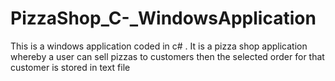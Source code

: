 # PizzaShop_C-_WindowsApplication
This is a windows application coded in c# . It is a pizza shop application whereby a user can sell pizzas to customers then the selected order for that customer is stored in text file
